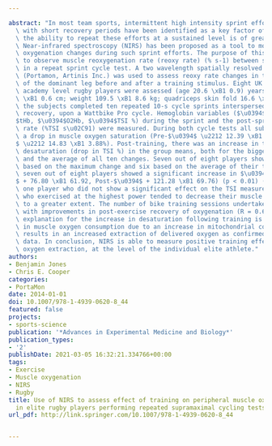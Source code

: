 ---
abstract: "In most team sports, intermittent high intensity sprint efforts combined\
  \ with short recovery periods have been identified as a key factor of physical performance;\
  \ the ability to repeat these efforts at a sustained level is of great importance.\
  \ Near-infrared spectroscopy (NIRS) has been proposed as a tool to monitor muscle\
  \ oxygenation changes during such sprint efforts. The purpose of this study was\
  \ to observe muscle reoxygenation rate (reoxy rate) (% s-1) between sprint efforts\
  \ in a repeat sprint cycle test. A two wavelength spatially resolved NIR spectrometer\
  \ (Portamon, Artinis Inc.) was used to assess reoxy rate changes in the vastus lateralis\
  \ of the dominant leg before and after a training stimulus. Eight UK premiership\
  \ academy level rugby players were assessed (age 20.6 \xB1 0.9) years; height 187\
  \ \xB1 0.6 cm; weight 109.5 \xB1 8.6 kg; quadriceps skin fold 16.6 \xB1 4.5 mm);\
  \ the subjects completed ten repeated 10-s cycle sprints interspersed with 40 s\
  \ recovery, upon a Wattbike Pro cycle. Hemoglobin variables ($\u0394$HHb, $\u0394\
  $tHb, $\u0394$O2Hb, $\u0394$TSI %) during the sprint and the post-sprint reoxygenation\
  \ rate (%TSI s\u02C91) were measured. During both cycle tests all subjects experienced\
  \ a drop in muscle oxygen saturation (Pre-$\u0394$ \u2212 12.39 \xB1 6.01%), Post-$\u0394\
  $ \u2212 14.83 \xB1 3.88%). Post-training, there was an increase in the extent of\
  \ desaturation (drop in TSI %) in the group means, both for the biggest single change\
  \ and the average of all ten changes. Seven out of eight players showed an increase\
  \ based on the maximum change and six based on the average of their ten tests. Additionally,\
  \ seven out of eight players showed a significant increase in $\u0394$HHb (Pre-$\u0394\
  $ + 76.80 \xB1 61.92, Post-$\u0394$ + 121.28 \xB1 69.76) (p < 0.01) (including the\
  \ one player who did not show a significant effect on the TSI measure). Players\
  \ who exercised at the highest power tended to decrease their muscle oxygenation\
  \ to a greater extent. The number of bike training sessions undertaken correlated\
  \ with improvements in post-exercise recovery of oxygenation (R = 0.63). The simplest\
  \ explanation for the increase in desaturation following training is an increase\
  \ in muscle oxygen consumption due to an increase in mitochondrial content. This\
  \ results in an increased extraction of delivered oxygen as confirmed by the HHb\
  \ data. In conclusion, NIRS is able to measure positive training effects on muscle\
  \ oxygen extraction, at the level of the individual elite athlete."
authors:
- Benjamin Jones
- Chris E. Cooper
categories:
- PortaMon
date: 2014-01-01
doi: 10.1007/978-1-4939-0620-8_44
featured: false
projects:
- sports-science
publication: '*Advances in Experimental Medicine and Biology*'
publication_types:
- '2'
publishDate: 2021-03-05 16:32:21.334766+00:00
tags:
- Exercise
- Muscle oxygenation
- NIRS
- Rugby
title: Use of NIRS to assess effect of training on peripheral muscle oxygenation changes
  in elite rugby players performing repeated supramaximal cycling tests
url_pdf: http://link.springer.com/10.1007/978-1-4939-0620-8_44

---
